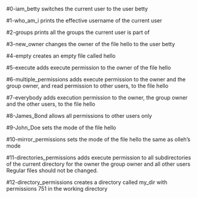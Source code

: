 #0-iam_betty switches the current user to the user betty

#1-who_am_i prints the effective username of the current user

#2-groups prints all the groups the current user is part of

#3-new_owner changes the owner of the file hello to the user betty

#4-empty creates an empty file called hello

#5-execute adds execute permission to the owner of the file hello

#6-multiple_permissions adds execute permission to the owner and the group owner, and read permission to other users, to the file hello

#7-everybody adds execution permission to the owner, the group owner and the other users, to the file hello

#8-James_Bond allows all permissions to other users only

#9-John_Doe sets the mode of the file hello

#10-mirror_permissions sets the mode of the file hello the same as olleh’s mode

#11-directories_permissions adds execute permission to all subdirectories of the current directory for the owner the group owner and all other users Regular files should not be changed.

#12-directory_permissions creates a directory called my_dir with permissions 751 in the working directory
